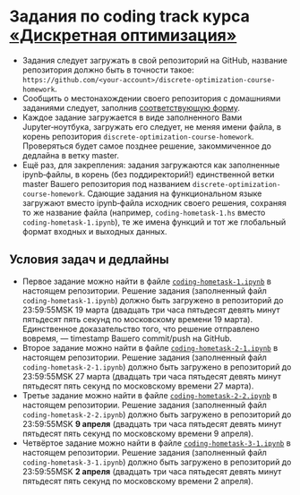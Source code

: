 # Задания по coding track курса [«Дискретная оптимизация»](https://dainiak.github.io/teaching/courses/discopt/)
* Задания следует загружать в свой репозиторий на GitHub, название репозитория должно быть в точности такое: `https://github.com/<your-account>/discrete-optimization-course-homework`.
* Сообщить о местонахождении своего репозитория с домашниями заданиями следует, заполнив [соответствующую форму](https://goo.gl/forms/ntboVWpcRU7KoG3P2).
* Каждое задание загружается в виде заполненного Вами Jupyter‑ноутбука, загружать его следует, не меняя имени файла, в корень репозитория `discrete-optimization-course-homework`. Проверяться будет самое позднее решение, закоммиченное до дедлайна в ветку master.
* Ещё раз, для закрепления: задания загружаются как заполненные ipynb‑файлы, в корень (без поддиректорий!) единственной ветки master Вашего репозитория под названием `discrete-optimization-course-homework`. Сдающие задания на функциональном языке загружают вместо ipynb‑файла исходник своего решения, сохраняя то же название файла (например, `coding-hometask-1.hs` вместо `coding-hometask-1.ipynb`), те же имена функций и тот же глобальный формат входных и выходных данных.

## Условия задач и дедлайны
- Первое задание можно найти в файле [`coding-hometask-1.ipynb`](http://nbviewer.jupyter.org/github/dainiak/discrete-optimization-course/blob/master/coding-hometask-1.ipynb) в настоящем репозитории. Решение задания (заполненный файл `coding-hometask-1.ipynb`) должно быть загружено в репозиторий до 23:59:55MSK 19 марта (двадцать три часа пятьдесят девять минут пятьдесят пять секунд по московскому времени 19 марта). Единственное доказательство того, что решение отправлено вовремя, — timestamp Вашего commit/push на GitHub.
- Второе задание можно найти в файле [`coding-hometask-2-1.ipynb`](http://nbviewer.jupyter.org/github/dainiak/discrete-optimization-course/blob/master/coding-hometask-2-1.ipynb) в настоящем репозитории. Решение задания (заполненный файл `coding-hometask-2-1.ipynb`) должно быть загружено в репозиторий до 23:59:55MSK 27 марта (двадцать три часа пятьдесят девять минут пятьдесят пять секунд по московскому времени 27 марта).
- Третье задание можно найти в файле [`coding-hometask-2-2.ipynb`](http://nbviewer.jupyter.org/github/dainiak/discrete-optimization-course/blob/master/coding-hometask-2-2.ipynb) в настоящем репозитории. Решение задания (заполненный файл `coding-hometask-2-2.ipynb`) должно быть загружено в репозиторий до 23:59:55MSK **9 апреля** (двадцать три часа пятьдесят девять минут пятьдесят пять секунд по московскому времени 9 апреля).
- Четвёртое задание можно найти в файле [`coding-hometask-3-1.ipynb`](http://nbviewer.jupyter.org/github/dainiak/discrete-optimization-course/blob/master/coding-hometask-3-1.ipynb) в настоящем репозитории. Решение задания (заполненный файл `coding-hometask-3-1.ipynb`) должно быть загружено в репозиторий до 23:59:55MSK **2 апреля** (двадцать три часа пятьдесят девять минут пятьдесят пять секунд по московскому времени 2 апреля).
